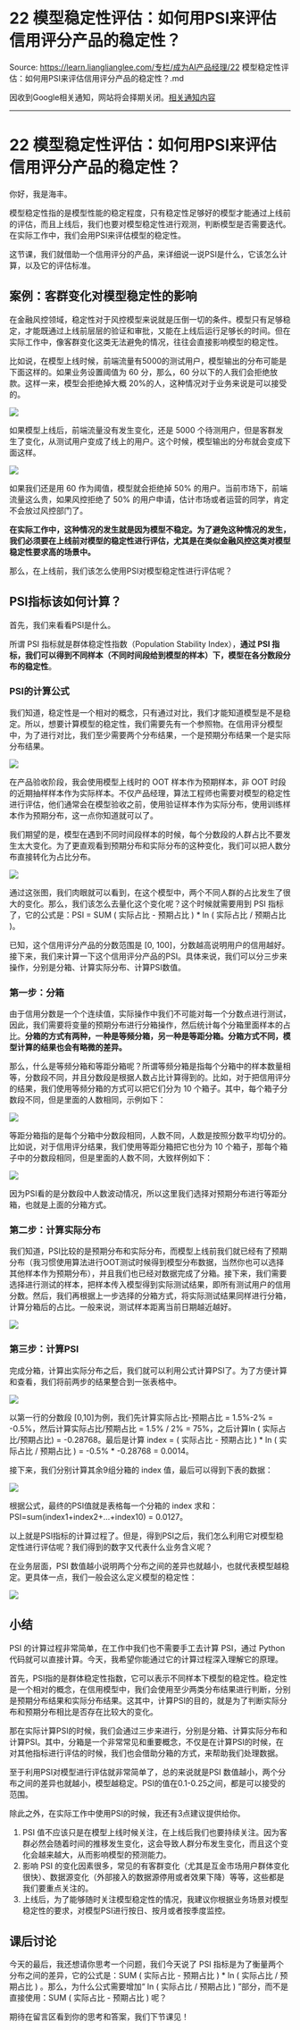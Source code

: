 # 22 模型稳定性评估：如何用PSI来评估信用评分产品的稳定性？ 

Source: https://learn.lianglianglee.com/专栏/成为AI产品经理/22 模型稳定性评估：如何用PSI来评估信用评分产品的稳定性？.md

因收到Google相关通知，网站将会择期关闭。[相关通知内容](https://lumendatabase.org/notices/44265620)

---

# 22 模型稳定性评估：如何用PSI来评估信用评分产品的稳定性？

你好，我是海丰。

模型稳定性指的是模型性能的稳定程度，只有稳定性足够好的模型才能通过上线前的评估，而且上线后，我们也要对模型稳定性进行观测，判断模型是否需要迭代。在实际工作中，我们会用PSI来评估模型的稳定性。

这节课，我们就借助一个信用评分的产品，来详细说一说PSI是什么，它该怎么计算，以及它的评估标准。

## 案例：客群变化对模型稳定性的影响

在金融风控领域，稳定性对于风控模型来说就是压倒一切的条件。模型只有足够稳定，才能既通过上线前层层的验证和审批，又能在上线后运行足够长的时间。但在实际工作中，像客群变化这类无法避免的情况，往往会直接影响模型的稳定性。

比如说，在模型上线时候，前端流量有5000的测试用户，模型输出的分布可能是下面这样的。如果业务设置阈值为 60 分，那么，60 分以下的人我们会拒绝放款。这样一来，模型会拒绝掉大概 20%的人，这种情况对于业务来说是可以接受的。

![](assets/0a4902a238e648b6824349bb91c8ecaa.jpg)

如果模型上线后，前端流量没有发生变化，还是 5000 个待测用户，但是客群发生了变化，从测试用户变成了线上的用户。这个时候，模型输出的分布就会变成下面这样。

![](assets/06cc00023ca04cfd8121f9369dc15036.jpg)

如果我们还是用 60 作为阈值，模型就会拒绝掉 50% 的用户。当前市场下，前端流量这么贵，如果风控拒绝了 50% 的用户申请，估计市场或者运营的同学，肯定不会放过风控部门了。

**在实际工作中，这种情况的发生就是因为模型不稳定。为了避免这种情况的发生，我们必须要在上线前对模型的稳定性进行评估，尤其是在类似金融风控这类对模型稳定性要求高的场景中。**

那么，在上线前，我们该怎么使用PSI对模型稳定性进行评估呢？

## PSI指标该如何计算？

首先，我们来看看PSI是什么。

所谓 PSI 指标就是群体稳定性指数（Population Stability Index），**通过 PSI 指标，我们可以得到不同样本（不同时间段给到模型的样本）下，模型在各分数段分布的稳定性**。

### PSI的计算公式

我们知道，稳定性是一个相对的概念，只有通过对比，我们才能知道模型是不是稳定。所以，想要计算模型的稳定性，我们需要先有一个参照物。在信用评分模型中，为了进行对比，我们至少需要两个分布结果，一个是预期分布结果一个是实际分布结果。

![](assets/71b515428f204ba7821acfb899ac058f.jpg)

在产品验收阶段，我会使用模型上线时的 OOT 样本作为预期样本，非 OOT 时段的近期抽样样本作为实际样本。不仅产品经理，算法工程师也需要对模型的稳定性进行评估，他们通常会在模型验收之前，使用验证样本作为实际分布，使用训练样本作为预期分布，这一点你知道就可以了。

我们期望的是，模型在遇到不同时间段样本的时候，每个分数段的人群占比不要发生太大变化。为了更直观看到预期分布和实际分布的这种变化，我们可以把人数分布直接转化为占比分布。

![](assets/57909ce233a04ce48c6ffd2df1255f53.jpg)

通过这张图，我们肉眼就可以看到，在这个模型中，两个不同人群的占比发生了很大的变化。那么，我们该怎么去量化这个变化呢？这个时候就需要用到 PSI 指标了，它的公式是：PSI = SUM ( 实际占比 - 预期占比 ) \* ln ( 实际占比 / 预期占比 )。

已知，这个信用评分产品的分数范围是 [0, 100]，分数越高说明用户的信用越好。接下来，我们来计算一下这个信用评分产品的PSI。具体来说，我们可以分三步来操作，分别是分箱、计算实际分布、计算PSI数值。

### 第一步：分箱

由于信用分数是一个个连续值，实际操作中我们不可能对每一个分数点进行测试，因此，我们需要将变量的预期分布进行分箱操作，然后统计每个分箱里面样本的占比。**分箱的方式有两种，一种是等频分箱，另一种是等距分箱。分箱方式不同，模型计算的结果也会有略微的差异。**

那么，什么是等频分箱和等距分箱呢？所谓等频分箱是指每个分箱中的样本数量相等，分数段不同，并且分数段是根据人数占比计算得到的。比如，对于把信用评分的结果，我们使用等频分箱的方式可以把它们分为 10 个箱子。其中，每个箱子分数段不同，但是里面的人数相同，示例如下：

![](assets/1c951557294643b2b0bf31453ec532f8.jpg)

等距分箱指的是每个分箱中分数段相同，人数不同，人数是按照分数平均切分的。比如说，对于信用评分结果，我们使用等距分箱把它也分为 10 个箱子，那每个箱子中的分数段相同，但是里面的人数不同，大致样例如下：

![](assets/b06a60956d6a4ee7b44793997199f196.jpg)

因为PSI看的是分数段中人数波动情况，所以这里我们选择对预期分布进行等距分箱，也就是上面的分箱方式。

### 第二步：计算实际分布

我们知道，PSI比较的是预期分布和实际分布，而模型上线前我们就已经有了预期分布（我习惯使用算法进行OOT测试时候得到模型分布数据，当然你也可以选择其他样本作为预期分布），并且我们也已经对数据完成了分箱。接下来，我们需要选择进行测试的样本，把样本传入模型得到实际测试结果，即所有测试用户的信用分数。然后，我们再根据上一步选择的分箱方式，将实际测试结果同样进行分箱，计算分箱后的占比。一般来说，测试样本距离当前日期越近越好。

![](assets/e43e2f6fa5934998bb4d63e9d9930de5.jpg)

### 第三步：计算PSI

完成分箱，计算出实际分布之后，我们就可以利用公式计算PSI了。为了方便计算和查看，我们将前两步的结果整合到一张表格中。

![](assets/e5462f530d764513926c08d4177b4246.jpg)

以第一行的分数段 [0,10]为例，我们先计算实际占比-预期占比 = 1.5%-2% = -0.5%，然后计算实际占比/预期占比 = 1.5% / 2% = 75%，之后计算ln ( 实际占比/预期占比) = -0.28768。最后是计算 index = ( 实际占比 - 预期占比 ) \* ln ( 实际占比 / 预期占比 ) = -0.5% \* -0.28768 = 0.0014。

接下来，我们分别计算其余9组分箱的 index 值，最后可以得到下表的数据：

![](assets/ab0a477008c74cc2a45acb993b41b036.jpg)

根据公式，最终的PSI值就是表格每一个分箱的 index 求和：PSI=sum(index1+index2+…+index10) = 0.0127。

以上就是PSI指标的计算过程了。但是，得到PSI之后，我们怎么利用它对模型稳定性进行评估呢？我们得到的数字又代表什么业务含义呢？

在业务层面，PSI 数值越小说明两个分布之间的差异也就越小，也就代表模型越稳定。更具体一点，我们一般会这么定义模型的稳定性：

![](assets/076baf0eb7a84dbf8d7fb050471664a8.jpg)

## 小结

PSI 的计算过程非常简单，在工作中我们也不需要手工去计算 PSI，通过 Python 代码就可以直接计算。今天，我希望你能通过它的计算过程深入理解它的原理。

首先，PSI指的是群体稳定性指数，它可以表示不同样本下模型的稳定性。稳定性是一个相对的概念，在信用模型中，我们会使用至少两类分布结果进行判断，分别是预期分布结果和实际分布结果。这其中，计算PSI的目的，就是为了判断实际分布和预期分布相比是否存在比较大的变化。

那在实际计算PSI的时候，我们会通过三步来进行，分别是分箱、计算实际分布和计算PSI。其中，分箱是一个非常常见和重要概念，不仅是在计算PSI的时候，在对其他指标进行评估的时候，我们也会借助分箱的方式，来帮助我们处理数据。

至于利用PSI对模型进行评估就非常简单了，总的来说就是PSI 数值越小，两个分布之间的差异也就越小，模型越稳定。PSI的值在0.1-0.25之间，都是可以接受的范围。

除此之外，在实际工作中使用PSI的时候，我还有3点建议提供给你。

1. PSI 值不应该只是在模型上线时候关注，在上线后我们也要持续关注。因为客群必然会随着时间的推移发生变化，这会导致人群分布发生变化，而且这个变化会越来越大，从而影响模型的预测能力。
2. 影响 PSI 的变化因素很多，常见的有客群变化（尤其是互金市场用户群体变化很快）、数据源变化（外部接入的数据源停用或者效果下降）等等，这些都是我们要重点关注的。
3. 上线后，为了能够随时关注模型稳定性的情况，我建议你根据业务场景对模型稳定性的要求，对模型PSI进行按日、按月或者按季度监控。

## 课后讨论

今天的最后，我还想请你思考一个问题，我们今天说了 PSI 指标是为了衡量两个分布之间的差异，它的公式是：SUM ( 实际占比 - 预期占比 ) \* ln ( 实际占比 / 预期占比 ) 。那么，为什么公式需要增加“ ln ( 实际占比 / 预期占比 ) ”部分，而不是直接使用：SUM ( 实际占比 - 预期占比 ) 呢？

期待在留言区看到你的思考和答案，我们下节课见！
